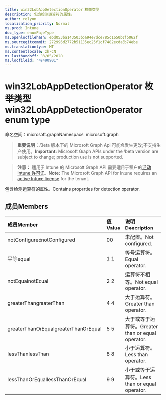```yaml
---
title: win32LobAppDetectionOperator 枚举类型
description: 包含检测运算符的属性。
author: rolyon
localization_priority: Normal
ms.prod: Intune
doc_type: enumPageType
ms.openlocfilehash: ebd053ba143503bba94e7dce785c1650b1fb062f
ms.sourcegitcommit: 272996d2772b51105ec25f1cf7482ecda3b74ebe
ms.translationtype: MT
ms.contentlocale: zh-CN
ms.lasthandoff: 03/05/2020
ms.locfileid: "42490901"
---
```

# <a name="win32lobappdetectionoperator-enum-type"></a><span data-ttu-id="18cb0-103">win32LobAppDetectionOperator 枚举类型</span><span class="sxs-lookup"><span data-stu-id="18cb0-103">win32LobAppDetectionOperator enum type</span></span>

<span data-ttu-id="18cb0-104">命名空间：microsoft.graph</span><span class="sxs-lookup"><span data-stu-id="18cb0-104">Namespace: microsoft.graph</span></span>

> <span data-ttu-id="18cb0-105">**重要说明：**/Beta 版本下的 Microsoft Graph Api 可能会发生更改;不支持生产使用。</span><span class="sxs-lookup"><span data-stu-id="18cb0-105">**Important:** Microsoft Graph APIs under the /beta version are subject to change; production use is not supported.</span></span>

> <span data-ttu-id="18cb0-106">**注意：** 适用于 Intune 的 Microsoft Graph API 需要适用于租户的[活动 Intune 许可证](https://go.microsoft.com/fwlink/?linkid=839381)。</span><span class="sxs-lookup"><span data-stu-id="18cb0-106">**Note:** The Microsoft Graph API for Intune requires an [active Intune license](https://go.microsoft.com/fwlink/?linkid=839381) for the tenant.</span></span>

<span data-ttu-id="18cb0-107">包含检测运算符的属性。</span><span class="sxs-lookup"><span data-stu-id="18cb0-107">Contains properties for detection operator.</span></span>

## <a name="members"></a><span data-ttu-id="18cb0-108">成员</span><span class="sxs-lookup"><span data-stu-id="18cb0-108">Members</span></span>
|<span data-ttu-id="18cb0-109">成员</span><span class="sxs-lookup"><span data-stu-id="18cb0-109">Member</span></span>|<span data-ttu-id="18cb0-110">值</span><span class="sxs-lookup"><span data-stu-id="18cb0-110">Value</span></span>|<span data-ttu-id="18cb0-111">说明</span><span class="sxs-lookup"><span data-stu-id="18cb0-111">Description</span></span>|
|:---|:---|:---|
|<span data-ttu-id="18cb0-112">notConfigured</span><span class="sxs-lookup"><span data-stu-id="18cb0-112">notConfigured</span></span>|<span data-ttu-id="18cb0-113">0</span><span class="sxs-lookup"><span data-stu-id="18cb0-113">0</span></span>|<span data-ttu-id="18cb0-114">未配置。</span><span class="sxs-lookup"><span data-stu-id="18cb0-114">Not configured.</span></span>|
|<span data-ttu-id="18cb0-115">平等</span><span class="sxs-lookup"><span data-stu-id="18cb0-115">equal</span></span>|<span data-ttu-id="18cb0-116">1 </span><span class="sxs-lookup"><span data-stu-id="18cb0-116">1</span></span>|<span data-ttu-id="18cb0-117">等号运算符。</span><span class="sxs-lookup"><span data-stu-id="18cb0-117">Equal operator.</span></span>|
|<span data-ttu-id="18cb0-118">notEqual</span><span class="sxs-lookup"><span data-stu-id="18cb0-118">notEqual</span></span>|<span data-ttu-id="18cb0-119">2 </span><span class="sxs-lookup"><span data-stu-id="18cb0-119">2</span></span>|<span data-ttu-id="18cb0-120">运算符不相等。</span><span class="sxs-lookup"><span data-stu-id="18cb0-120">Not equal operator.</span></span>|
|<span data-ttu-id="18cb0-121">greaterThan</span><span class="sxs-lookup"><span data-stu-id="18cb0-121">greaterThan</span></span>|<span data-ttu-id="18cb0-122">4 </span><span class="sxs-lookup"><span data-stu-id="18cb0-122">4</span></span>|<span data-ttu-id="18cb0-123">大于运算符。</span><span class="sxs-lookup"><span data-stu-id="18cb0-123">Greater than operator.</span></span>|
|<span data-ttu-id="18cb0-124">greaterThanOrEqual</span><span class="sxs-lookup"><span data-stu-id="18cb0-124">greaterThanOrEqual</span></span>|<span data-ttu-id="18cb0-125">5 </span><span class="sxs-lookup"><span data-stu-id="18cb0-125">5</span></span>|<span data-ttu-id="18cb0-126">大于或等于运算符。</span><span class="sxs-lookup"><span data-stu-id="18cb0-126">Greater than or equal operator.</span></span>|
|<span data-ttu-id="18cb0-127">lessThan</span><span class="sxs-lookup"><span data-stu-id="18cb0-127">lessThan</span></span>|<span data-ttu-id="18cb0-128">8 </span><span class="sxs-lookup"><span data-stu-id="18cb0-128">8</span></span>|<span data-ttu-id="18cb0-129">小于运算符。</span><span class="sxs-lookup"><span data-stu-id="18cb0-129">Less than operator.</span></span>|
|<span data-ttu-id="18cb0-130">lessThanOrEqual</span><span class="sxs-lookup"><span data-stu-id="18cb0-130">lessThanOrEqual</span></span>|<span data-ttu-id="18cb0-131">9 </span><span class="sxs-lookup"><span data-stu-id="18cb0-131">9</span></span>|<span data-ttu-id="18cb0-132">小于或等于运算符。</span><span class="sxs-lookup"><span data-stu-id="18cb0-132">Less than or equal operator.</span></span>|



